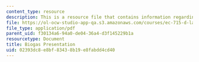 ```yaml
---
content_type: resource
description: This is a resource file that contains information regarding biogas presentation.
file: https://ol-ocw-studio-app-qa.s3.amazonaws.com/courses/ec-715-d-lab-disseminating-innovations-for-the-common-good-spring-2007/02393dc8e8bf83438b19e8fabdd4cd40_MITEC_715S07_biogas_pre.pdf
file_type: application/pdf
parent_uid: f30134a6-94a0-de04-36a4-d3f145229b1a
resourcetype: Document
title: Biogas Presentation
uid: 02393dc8-e8bf-8343-8b19-e8fabdd4cd40
---
```

